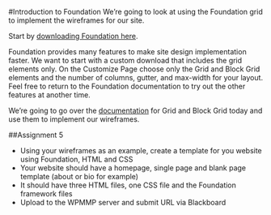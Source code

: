 #Introduction to Foundation
We’re going to look at using the Foundation grid to implement the wireframes for our site.

Start by [downloading Foundation here](http://foundation.zurb.com/sites/download.html/).

Foundation provides many features to make site design implementation faster.  We want to start with a custom download that includes the grid elements only.  On the Customize Page choose only the Grid and Block Grid elements and the number of columns, gutter, and max-width for your layout.  Feel free to return to the Foundation documentation to try out the other features at another time.

We’re going to go over the [documentation](http://foundation.zurb.com/sites/docs/grid.html) for Grid and Block Grid today and use them to implement our wireframes.

##Assignment 5
- Using your wireframes as an example, create a template for you website using Foundation, HTML and CSS
- Your website should have a homepage, single page and blank page template (about or bio for example)
- It should have three HTML files, one CSS file and the Foundation framework files
- Upload to the WPMMP server and submit URL via Blackboard